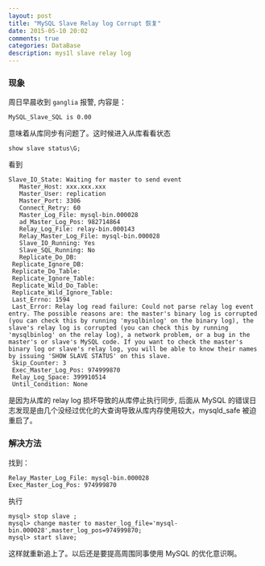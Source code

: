 ```yaml
---
layout: post
title: "MySQL Slave Relay log Corrupt 恢复"
date: 2015-05-10 20:02
comments: true
categories: DataBase
description: mys1l slave relay log
---
```


### 现象 ### 
周日早晨收到 `ganglia` 报警, 内容是：

```
MySQL_Slave_SQL is 0.00
```
意味着从库同步有问题了。这时候进入从库看看状态

```
show slave status\G;
```

看到

```
Slave_IO_State: Waiting for master to send event
   Master_Host: xxx.xxx.xxx
   Master_User: replication
   Master_Port: 3306
   Connect_Retry: 60
   Master_Log_File: mysql-bin.000028
   ad_Master_Log_Pos: 982714864
   Relay_Log_File: relay-bin.000143
   Relay_Master_Log_File: mysql-bin.000028
   Slave_IO_Running: Yes
   Slave_SQL_Running: No
   Replicate_Do_DB:
 Replicate_Ignore_DB:
 Replicate_Do_Table:
 Replicate_Ignore_Table:
 Replicate_Wild_Do_Table:
 Replicate_Wild_Ignore_Table:
 Last_Errno: 1594
 Last_Error: Relay log read failure: Could not parse relay log event entry. The possible reasons are: the master's binary log is corrupted (you can check this by running 'mysqlbinlog' on the binary log), the slave's relay log is corrupted (you can check this by running 'mysqlbinlog' on the relay log), a network problem, or a bug in the master's or slave's MySQL code. If you want to check the master's binary log or slave's relay log, you will be able to know their names by issuing 'SHOW SLAVE STATUS' on this slave.
 Skip_Counter: 3
 Exec_Master_Log_Pos: 974999870
 Relay_Log_Space: 399910514
 Until_Condition: None
```
 
是因为从库的 relay log 损坏导致的从库停止执行同步, 后面从 MySQL 的错误日志发现是由几个没经过优化的大查询导致从库内存使用较大，mysqld_safe 被迫重启了。

### 解决方法 ###

找到：

```
Relay_Master_Log_File: mysql-bin.000028
Exec_Master_Log_Pos: 974999870
```

执行

```
mysql> stop slave ;
mysql> change master to master_log_file='mysql-bin.000028',master_log_pos=974999870;
mysql> start slave;
```
                                                                                  
这样就重新追上了。以后还是要提高周围同事使用 MySQL 的优化意识啊。
